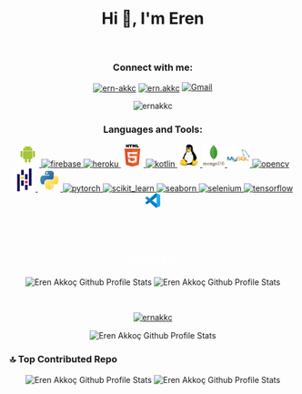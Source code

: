 <h1 align="center">Hi 👋, I'm Eren</h1> 
<br />

<h3 align="center">Connect with me:</h3>
<p align="center">
<a href="https://linkedin.com/in/ern-akkc" target="blank"><img align="center" src="https://raw.githubusercontent.com/rahuldkjain/github-profile-readme-generator/master/src/images/icons/Social/linked-in-alt.svg" alt="ern-akkc" height="30" width="40" /></a>
<a href="https://instagram.com/ern.akkc" target="blank"><img align="center" src="https://raw.githubusercontent.com/rahuldkjain/github-profile-readme-generator/master/src/images/icons/Social/instagram.svg" alt="ern.akkc" height="30" width="40" /></a>
 <a href="mailto:ern.akkc@gmail.com"><img src="https://img.shields.io/badge/-Gmail-EA4335?style=for-the-badge&logo=Gmail&logoColor=white"alt="Gmail"> </a>
</p>

<p align="center"> <img src="https://komarev.com/ghpvc/?username=ernakkc&label=Profile%20views&color=0e75b6&style=plastic" alt="ernakkc" /> </p>


<h3 align="center">Languages and Tools:</h3>
<p align="center"> <a href="https://developer.android.com" target="_blank" rel="noreferrer"> <img src="https://raw.githubusercontent.com/devicons/devicon/master/icons/android/android-original-wordmark.svg" alt="android" width="40" height="40"/> </a> <a href="https://firebase.google.com/" target="_blank" rel="noreferrer"> <img src="https://www.vectorlogo.zone/logos/firebase/firebase-icon.svg" alt="firebase" width="40" height="40"/> </a> <a href="https://heroku.com" target="_blank" rel="noreferrer"> <img src="https://www.vectorlogo.zone/logos/heroku/heroku-icon.svg" alt="heroku" width="40" height="40"/> </a> <a href="https://www.w3.org/html/" target="_blank" rel="noreferrer"> <img src="https://raw.githubusercontent.com/devicons/devicon/master/icons/html5/html5-original-wordmark.svg" alt="html5" width="40" height="40"/> </a> <a href="https://kotlinlang.org" target="_blank" rel="noreferrer"> <img src="https://www.vectorlogo.zone/logos/kotlinlang/kotlinlang-icon.svg" alt="kotlin" width="40" height="40"/> </a> <a href="https://www.linux.org/" target="_blank" rel="noreferrer"> <img src="https://raw.githubusercontent.com/devicons/devicon/master/icons/linux/linux-original.svg" alt="linux" width="40" height="40"/> </a> <a href="https://www.mongodb.com/" target="_blank" rel="noreferrer"> <img src="https://raw.githubusercontent.com/devicons/devicon/master/icons/mongodb/mongodb-original-wordmark.svg" alt="mongodb" width="40" height="40"/> </a> <a href="https://www.mysql.com/" target="_blank" rel="noreferrer"> <img src="https://raw.githubusercontent.com/devicons/devicon/master/icons/mysql/mysql-original-wordmark.svg" alt="mysql" width="40" height="40"/> </a> <a href="https://opencv.org/" target="_blank" rel="noreferrer"> <img src="https://www.vectorlogo.zone/logos/opencv/opencv-icon.svg" alt="opencv" width="40" height="40"/> </a> <a href="https://pandas.pydata.org/" target="_blank" rel="noreferrer"> <img src="https://raw.githubusercontent.com/devicons/devicon/2ae2a900d2f041da66e950e4d48052658d850630/icons/pandas/pandas-original.svg" alt="pandas" width="40" height="40"/> </a> <a href="https://www.python.org" target="_blank" rel="noreferrer"> <img src="https://raw.githubusercontent.com/devicons/devicon/master/icons/python/python-original.svg" alt="python" width="40" height="40"/> </a> <a href="https://pytorch.org/" target="_blank" rel="noreferrer"> <img src="https://www.vectorlogo.zone/logos/pytorch/pytorch-icon.svg" alt="pytorch" width="40" height="40"/> </a> <a href="https://scikit-learn.org/" target="_blank" rel="noreferrer"> <img src="https://upload.wikimedia.org/wikipedia/commons/0/05/Scikit_learn_logo_small.svg" alt="scikit_learn" width="40" height="40"/> </a> <a href="https://seaborn.pydata.org/" target="_blank" rel="noreferrer"> <img src="https://seaborn.pydata.org/_images/logo-mark-lightbg.svg" alt="seaborn" width="40" height="40"/> </a> <a href="https://www.selenium.dev" target="_blank" rel="noreferrer"> <img src="https://raw.githubusercontent.com/detain/svg-logos/780f25886640cef088af994181646db2f6b1a3f8/svg/selenium-logo.svg" alt="selenium" width="40" height="40"/> </a> <a href="https://www.tensorflow.org" target="_blank" rel="noreferrer"> <img src="https://www.vectorlogo.zone/logos/tensorflow/tensorflow-icon.svg" alt="tensorflow" width="40" height="40"/> </a> <img align="center" alt="Visual Studio Code" width="26px" src="https://raw.githubusercontent.com/github/explore/80688e429a7d4ef2fca1e82350fe8e3517d3494d/topics/visual-studio-code/visual-studio-code.png" /> </a> 

<br /><br />

<h2 align="center" display="flex" style="color: white; font-weight: bold">My Stats</h2>

<div align="center">
    <img align="center" src="https://github-readme-stats.vercel.app/api?username=ernakkc&show_icons=true&theme=dark&border_radius=58&starting_year=2020" alt="Eren Akkoç Github Profile Stats" />
    <img align="center" src="https://github-readme-streak-stats-weld-one.vercel.app?user=ernakkc&theme=dark&border_radius=58&locale=en&date_format=j%20M%5B%20Y%5D&mode=daily&starting_year=2020" alt="Eren Akkoç Github Profile Stats" />
    <p> <br/> </p>
    <p align="center"> <a href="https://github.com/ryo-ma/github-profile-trophy"><img src="https://github-profile-trophy.vercel.app/?username=ernakkc&theme=radical&no-frame=true" alt="ernakkc" /></a> </p>
    <img align="center" src="https://github-readme-activity-graph.vercel.app/graph?username=ernakkc&theme=github-compact&days=30" alt="Eren Akkoç Github Profile Stats" />
</div>
    
### 🔝 Top Contributed Repo
<div align='center'>
 <img align="center" src="https://github-contributor-stats.vercel.app/api?username=ernakkc&limit=5&theme=dark&combine_all_yearly_contributions=true" alt="Eren Akkoç Github Profile Stats" />
<img align="center" src="https://github-readme-stats.vercel.app/api/top-langs/?username=ernakkc&theme=dark&hide_border=false&include_all_commits=false&count_private=false&layout=compact" alt="Eren Akkoç Github Profile Stats" />
</div>


